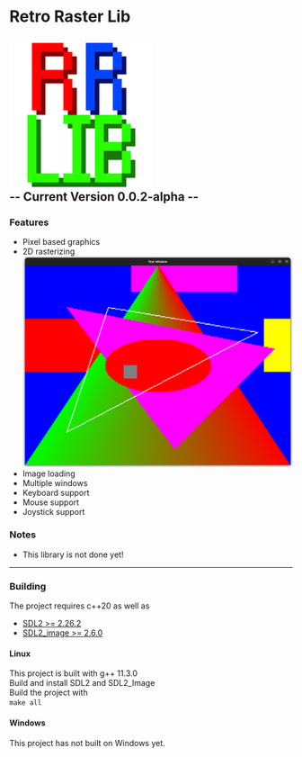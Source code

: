 # Retro Raster Lib
![Library logo](logo256.png)<br>
-- Current Version 0.0.2-alpha --
---
### Features
- Pixel based graphics
- 2D rasterizing
![Picture of shapes test](images/shapes_demo.png)
- Image loading
- Multiple windows
- Keyboard support
- Mouse support
- Joystick support

### Notes
 - This library is not done yet!
---

### Building
The project requires c++20 as well as
- [SDL2 >= 2.26.2](https://github.com/libsdl-org/SDL/releases/)
- [SDL2_image >= 2.6.0](https://github.com/libsdl-org/SDL_image/releases)

#### Linux
This project is built with g++ 11.3.0<br>
Build and install SDL2 and SDL2_Image<br>
Build the project with<br>
`
make all
`

#### Windows
This project has not built on Windows yet.

